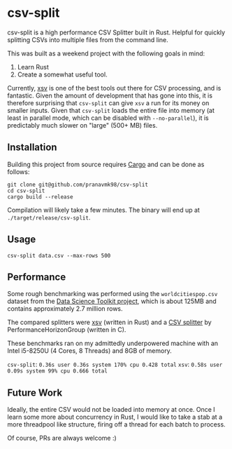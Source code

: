 # csv-split

csv-split is a high performance CSV Splitter built in Rust. Helpful for quickly
splitting CSVs into multiple files from the command line.

This was built as a weekend project with the following goals in mind:

1. Learn Rust
2. Create a somewhat useful tool.

Currently, [xsv](https://github.com/BurntSushi/xsv) is one of the best tools out
there for CSV processing, and is fantastic. Given the amount of development that has
gone into this, it is therefore surprising that `csv-split` can give `xsv` a run
for its money on smaller inputs. Given that `csv-split` loads the entire file into
memory (at least in parallel mode, which can be disabled with `--no-parallel`),
it is predictably much slower on "large" (500+ MB) files.

## Installation

Building this project from source requires [Cargo](https://crates.io/install) and
can be done as follows:

```
git clone git@github.com/pranavmk98/csv-split
cd csv-split
cargo build --release
```

Compilation will likely take a few minutes. The binary will end up at `./target/release/csv-split`.

## Usage

`csv-split data.csv --max-rows 500`

## Performance

Some rough benchmarking was performed using the `worldcitiespop.csv` dataset from
the [Data Science Toolkit project](https://github.com/petewarden/dstkdata/), which
is about 125MB and contains approximately 2.7 million rows.

The compared splitters were [xsv](https://github.com/BurntSushi/xsv) (written
in Rust) and a [CSV splitter](https://github.com/PerformanceHorizonGroup/csv-split)
by PerformanceHorizonGroup (written in C).

These benchmarks ran on my admittedly underpowered machine with an Intel i5-8250U
(4 Cores, 8 Threads) and 8GB of memory.

`csv-split`: `0.36s user 0.36s system 170% cpu 0.428 total`
`xsv`: `0.58s user 0.09s system 99% cpu 0.666 total`

## Future Work

Ideally, the entire CSV would not be loaded into memory at once. Once I learn some
more about concurrency in Rust, I would like to take a stab at a more threadpool
like structure, firing off a thread for each batch to process.

Of course, PRs are always welcome :)
